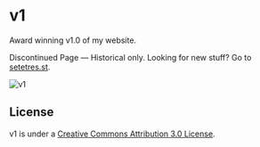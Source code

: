v1
==

Award winning v1.0 of my website.

Discontinued Page  &#8212; Historical only. Looking for new stuff? Go to [setetres.st].

![v1](http://file.setetres.st/img/v1-header.gif?v=1.1&raw=true)

License
-------

v1 is under a [Creative Commons Attribution 3.0 License].

[setetres.st]: http://setetres.st
[Creative Commons Attribution 3.0 License]: http://creativecommons.org/licenses/by/3.0